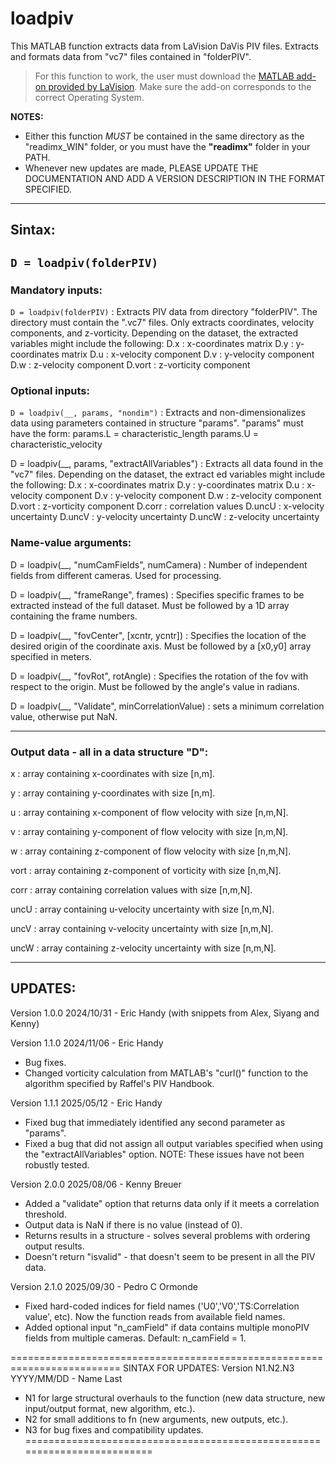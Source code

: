 # loadpiv
This MATLAB function extracts data from LaVision DaVis PIV files.
Extracts and formats data from "vc7" files contained in "folderPIV".

> For this function to work, the user must download the [MATLAB add-on provided by LaVision](https://www.lavision.de/en/downloads/software/matlab_add_ons.php).
Make sure the add-on corresponds to the correct Operating System.

 **NOTES:**
 - Either this function *MUST* be contained in the same directory as the
   "readimx_WIN" folder, or you must have the **"readimx"** folder in your PATH.
 - Whenever new updates are made, PLEASE UPDATE THE DOCUMENTATION AND ADD A
   VERSION DESCRIPTION IN THE FORMAT SPECIFIED.
 -------------------------------------------------------------------------
 ## Sintax:
 
 `D = loadpiv(folderPIV)`
 -------------------------------------------------------------------------
 ### Mandatory inputs:

 `D = loadpiv(folderPIV)` : Extracts PIV data from directory "folderPIV".
           The directory must contain the ".vc7" files. Only extracts
           coordinates, velocity components, and z-vorticity. Depending on
           the dataset, the extracted variables might include the
           following:
               D.x : x-coordinates matrix
               D.y : y-coordinates matrix
               D.u : x-velocity component
               D.v : y-velocity component
               D.w : z-velocity component
               D.vort : z-vorticity component

 ### Optional inputs:

 `D = loadpiv(__, params, "nondim")` : Extracts and non-dimensionalizes
           data using parameters contained in structure "params".
           "params" must have the form:
                   params.L = characteristic_length
                   params.U = characteristic_velocity

 D = loadpiv(__, params, "extractAllVariables") : Extracts all data
           found in the "vc7" files. Depending on the dataset, the extract
           ed variables might include the following:
               D.x : x-coordinates matrix
               D.y : y-coordinates matrix
               D.u : x-velocity component
               D.v : y-velocity component
               D.w : z-velocity component
               D.vort : z-vorticity component
               D.corr : correlation values
               D.uncU : x-velocity uncertainty
               D.uncV : y-velocity uncertainty
               D.uncW : z-velocity uncertainty

 ### Name-value arguments:

 D = loadpiv(__, "numCamFields", numCamera) : Number of independent fields
               from different cameras. Used for processing.

 D = loadpiv(__, "frameRange", frames) : Specifies specific frames to
               be extracted instead of the full dataset. Must be followed
               by a 1D array containing the frame numbers.

 D = loadpiv(__, "fovCenter", [xcntr, ycntr]) : Specifies the location
               of the desired origin of the coordinate axis. Must be
               followed by a [x0,y0] array specified in meters.

 D = loadpiv(__, "fovRot", rotAngle) : Specifies the rotation of the
               fov with respect to the origin. Must be followed by the
               angle's value in radians.

 D = loadpiv(__, "Validate", minCorrelationValue) : sets a minimum
               correlation value, otherwise put NaN.

 -------------------------------------------------------------------------
 ### Output data - all in a data structure "D":

 x : array containing x-coordinates with size [n,m].

 y : array containing y-coordinates with size [n,m].

 u : array containing x-component of flow velocity with size [n,m,N].

 v : array containing y-component of flow velocity with size [n,m,N].

 w : array containing z-component of flow velocity with size [n,m,N].

 vort : array containing z-component of vorticity with size [n,m,N].

 corr : array containing correlation values with size [n,m,N].

 uncU : array containing u-velocity uncertainty with size [n,m,N].

 uncV : array containing v-velocity uncertainty with size [n,m,N].

 uncW : array containing z-velocity uncertainty with size [n,m,N].

 -------------------------------------------------------------------------
 ## UPDATES:

 Version 1.0.0
 2024/10/31 - Eric Handy (with snippets from Alex, Siyang and Kenny)
 
 Version 1.1.0
 2024/11/06 - Eric Handy
 - Bug fixes.
 - Changed vorticity calculation from MATLAB's "curl()" function to the
   algorithm specified by Raffel's PIV Handbook.

 Version 1.1.1
 2025/05/12 - Eric Handy
 - Fixed bug that immediately identified any second parameter as "params".
 - Fixed a bug that did not assign all output variables specified when
   using the "extractAllVariables" option.
 NOTE: These issues have not been robustly tested.

 Version 2.0.0
 2025/08/06 - Kenny Breuer
 - Added a "validate" option that returns data only if it meets a correlation
   threshold.
 - Output data is NaN if there is no value (instead of 0).
 - Returns results in a structure - solves several problems with ordering
   output results.
 - Doesn't return "isvalid" - that doesn't seem to be present in all the PIV
   data.

 Version 2.1.0
 2025/09/30 - Pedro C Ormonde
 - Fixed hard-coded indices for field names ('U0','V0','TS:Correlation
   value', etc). Now the function reads from available field names.
 - Added optional input "n_camField" if data contains multiple monoPIV 
   fields from multiple cameras. Default: n_camField = 1.

 =========================================================================
 SINTAX FOR UPDATES:
 Version N1.N2.N3
 YYYY/MM/DD - Name Last
 - N1 for large structural overhauls to the function (new data structure,
   new input/output format, new algorithm, etc.).
 - N2 for small additions to fn (new arguments, new outputs, etc.).
 - N3 for bug fixes and compatibility updates.
 =========================================================================
